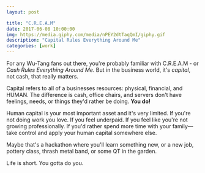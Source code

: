 ```yaml
---
layout: post

title: "C.R.E.A.M"
date: 2017-06-08 10:00:00
img: https://media.giphy.com/media/nPEY2dtTaqQmI/giphy.gif
description: "Capital Rules Everything Around Me"
categories: [work]
---
```


For any Wu-Tang fans out there, you're probably familiar with C.R.E.A.M - or _Cash Rules Everything Around Me_. But in the business world, it's _capital_, not cash, that really matters.

Capital refers to all of a businesses resources: physical, financial, and HUMAN. The difference is cash, office chairs, and servers don't have feelings, needs, or things they'd rather be doing. **You do!**

Human capital is your most important asset and it's very limited. If you're not doing work you love. If you feel underpaid. If you feel like you're not growing professionally. If you'd rather spend more time with your family&mdash;take control and apply your human capital somewhere else.

Maybe that's a hackathon where you'll learn something new, or a new job, pottery class, thrash metal band, or some QT in the garden. 

Life is short. You gotta do you.
